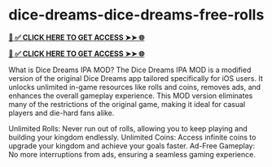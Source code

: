 # dice-dreams-dice-dreams-free-rolls


**[📌 ✅ CLICK HERE TO GET ACCESS ➤➤ 🌐](https://newmegadeals.xyz/DICE-DREAMS/)**



**[📌 ✅ CLICK HERE TO GET ACCESS ➤➤ 🌐](https://newmegadeals.xyz/DICE-DREAMS/)**



What is Dice Dreams IPA MOD? The Dice Dreams IPA MOD is a modified version of the original Dice Dreams app tailored specifically for iOS users. It unlocks unlimited in-game resources like rolls and coins, removes ads, and enhances the overall gameplay experience. This MOD version eliminates many of the restrictions of the original game, making it ideal for casual players and die-hard fans alike.


Unlimited Rolls: Never run out of rolls, allowing you to keep playing and building your kingdom endlessly. Unlimited Coins: Access infinite coins to upgrade your kingdom and achieve your goals faster. Ad-Free Gameplay: No more interruptions from ads, ensuring a seamless gaming experience.
